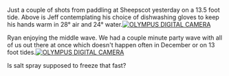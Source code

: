 <html><body><p>Just a couple of shots from paddling at Sheepscot yesterday on a 13.5 foot tide. Above is Jeff contemplating his choice of dishwashing gloves to keep his hands warm in 28° air and 24° water.<a href="http://alexkerney.com/wp-content/uploads/2012/12/20121215PC150010.jpg"><img class="alignnone size-large wp-image-1710 [ftmt_id] nofotomoto" alt="OLYMPUS DIGITAL CAMERA" src="http://alexkerney.com/wp-content/uploads/2012/12/20121215PC150010-840x630.jpg"></a>

Ryan enjoying the middle wave. We had a couple minute party wave with all of us out there at once which doesn't happen often in December or on 13 foot tides.<a href="http://alexkerney.com/wp-content/uploads/2012/12/20121215PC150011.jpg"><img class="alignnone size-large wp-image-1711 [ftmt_id] nofotomoto" alt="OLYMPUS DIGITAL CAMERA" src="http://alexkerney.com/wp-content/uploads/2012/12/20121215PC150011-840x840.jpg"></a>

Is salt spray supposed to freeze that fast?</p></body></html>